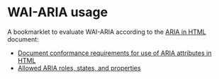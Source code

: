 # WAI-ARIA usage
A bookmarklet to evaluate WAI-ARIA according to the [ARIA in HTML](https://www.w3.org/TR/html-aria/) document:
* [Document conformance requirements for use of ARIA attributes in HTML](https://www.w3.org/TR/html-aria/#docconformance)
* [Allowed ARIA roles, states, and properties](https://www.w3.org/TR/html-aria/#x4-allowed-aria-roles-states-and-properties)
